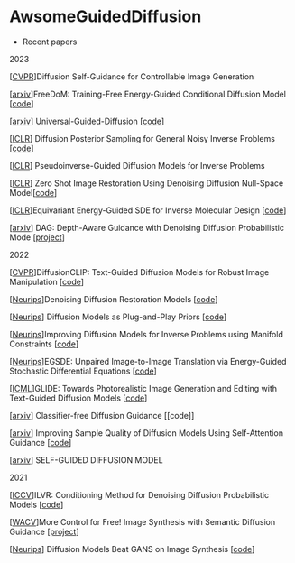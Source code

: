 # AwsomeGuidedDiffusion
- Recent papers

2023

[[CVPR](https://dave.ml/selfguidance/)]Diffusion Self-Guidance for Controllable Image Generation

[[arxiv](https://arxiv.org/pdf/2303.09833.pdf)]FreeDoM: Training-Free Energy-Guided Conditional Diffusion Model [[code](https://github.com/vvictoryuki/FreeDoM)]

[[arxiv](https://arxiv.org/abs/2302.07121)] Universal-Guided-Diffusion [[code](https://github.com/arpitbansal297/Universal-Guided-Diffusion)]

[[ICLR](https://openreview.net/forum?id=OnD9zGAGT0k)] Diffusion Posterior Sampling for General Noisy Inverse Problems [[code](https://github.com/DPS2022/diffusion-posterior-sampling)]

[[ICLR](https://openreview.net/forum?id=9_gsMA8MRKQ)] Pseudoinverse-Guided Diffusion Models for Inverse Problems 

[[ICLR](https://arxiv.org/pdf/2212.00490.pdf)] Zero Shot Image Restoration Using Denoising Diffusion Null-Space Model[[code](https://github.com/wyhuai/DDNM)]

[[ICLR](https://arxiv.org/abs/2209.15408)]Equivariant Energy-Guided SDE for Inverse Molecular Design [[code](https://github.com/gracezhao1997/EEGSDE)]

[[arxiv](https://arxiv.org/pdf/2212.08861.pdf)] DAG: Depth-Aware Guidance with Denoising Diffusion Probabilistic Mode [[project](https://ku-cvlab.github.io/DAG/)]

2022


[[CVPR](https://arxiv.org/pdf/2110.02711.pdf)]DiffusionCLIP: Text-Guided Diffusion Models for Robust Image Manipulation [[code](https://github.com/gwang-kim/DiffusionCLIP)]

[[Neurips](https://ddrm-ml.github.io/DDRM-paper.pdf)]Denoising Diffusion Restoration Models [[code](https://github.com/bahjat-kawar/ddrm)]

[[Neurips](https://arxiv.org/pdf/2206.09012.pdf)] Diffusion Models as Plug-and-Play Priors [[code](https://github.com/AlexGraikos/diffusion_priors)]

[[Neurips](https://arxiv.org/abs/2206.00941)]Improving Diffusion Models for Inverse Problems using Manifold Constraints [[code](https://github.com/HJ-harry/MCG_diffusion)]

[[Neurips](https://arxiv.org/abs/2207.06635)]EGSDE: Unpaired Image-to-Image Translation via Energy-Guided Stochastic Differential Equations [[code](https://github.com/ML-GSAI/EGSDE)]

[[ICML](https://arxiv.org/pdf/2112.10741.pdf)]GLIDE: Towards Photorealistic Image Generation and Editing with Text-Guided Diffusion Models [[code](https://github.com/openai/glide-text2im)]

[[arxiv](https://arxiv.org/abs/2207.12598)] Classifier-free Diffusion Guidance [[code]]

[[arxiv](https://arxiv.org/abs/2210.00939)] Improving Sample Quality of Diffusion Models Using Self-Attention Guidance [[code](https://github.com/KU-CVLAB/Self-Attention-Guidance/)]

[[arxiv](https://arxiv.org/pdf/2210.06462.pdf)] SELF-GUIDED DIFFUSION MODEL

2021

[[ICCV](https://arxiv.org/pdf/2108.02938.pdf)]ILVR: Conditioning Method for Denoising Diffusion Probabilistic Models [[code](https://github.com/jychoi118/ilvr_adm)]

[[WACV](https://arxiv.org/pdf/2112.05744.pdf)]More Control for Free! Image Synthesis with Semantic Diffusion Guidance [[project](https://xh-liu.github.io/sdg/)]

[[Neurips](https://arxiv.org/abs/2105.05233)] Diffusion Models Beat GANS on Image Synthesis [[code](https://github.com/openai/guided-diffusion)]
